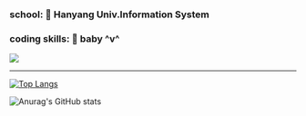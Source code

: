 

### school: 🦁 Hanyang Univ.Information System
### coding skills: 👶 baby ^v^
<a href="https://www.youtube.com/channel/UCHgXaDc_hKZGlWuHrTuKE8w" target="_blank"><img src="https://img.shields.io/badge/My youtube?style=plastic&logo=YouTube TV&logoColor=FF0000"/></a>


***
[![Top Langs](https://github-readme-stats.vercel.app/api/top-langs/?username=dongwook1214&layout=compact)](https://github.com/dongwook1214/github-readme-stats)

![Anurag's GitHub stats](https://github-readme-stats.vercel.app/api?username=dongwook1214&show_icons=true&theme=radical)

